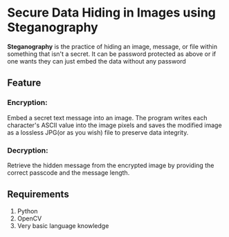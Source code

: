 # Secure Data Hiding in Images using Steganography
**Steganography** is the practice of hiding an image, message, or file within something that isn't a secret. It can be password protected as above or if one wants they can just embed the data without any password
## Feature
### Encryption:
Embed a secret text message into an image. The program writes each character's ASCII value into the image pixels and saves the modified image as a lossless JPG(or as you wish) file to preserve data integrity.
### Decryption:
Retrieve the hidden message from the encrypted image by providing the correct passcode and the message length.
## Requirements
1. Python
2. OpenCV
3. Very basic language knowledge
   
